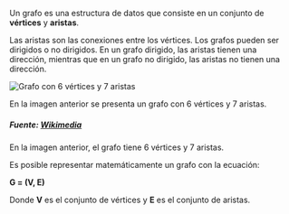Un grafo es una estructura de datos que consiste en un conjunto de **vértices** y **aristas**. 



Las aristas son las conexiones entre los vértices. Los grafos pueden ser dirigidos o no dirigidos. En un grafo dirigido, las aristas tienen una dirección, mientras que en un grafo no dirigido, las aristas no tienen una dirección.



![Grafo con 6 vértices y 7 aristas](https://upload.wikimedia.org/wikipedia/commons/thumb/5/5b/6n-graf.svg/400px-6n-graf.svg.png)  

En la imagen anterior se presenta un grafo con 6 vértices y 7 aristas.

##### Fuente: [Wikimedia](https://upload.wikimedia.org/wikipedia/commons/thumb/5/5b/6n-graf.svg/1920px-6n-graf.svg.png)



En la imagen anterior, el grafo tiene 6 vértices y 7 aristas.



Es posible representar matemáticamente un grafo con la ecuación:



**G = (V, E)**



Donde **V** es el conjunto de vértices y **E** es el conjunto de aristas.




